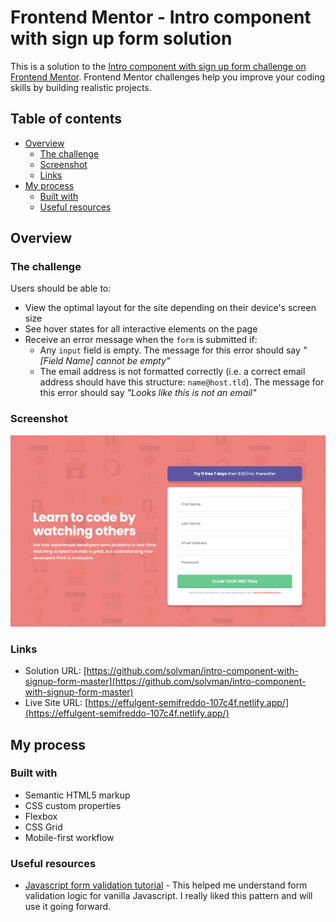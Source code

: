 # Frontend Mentor - Intro component with sign up form solution

This is a solution to the [Intro component with sign up form challenge on Frontend Mentor](https://www.frontendmentor.io/challenges/intro-component-with-signup-form-5cf91bd49edda32581d28fd1). Frontend Mentor challenges help you improve your coding skills by building realistic projects.

## Table of contents

- [Overview](#overview)
  - [The challenge](#the-challenge)
  - [Screenshot](#screenshot)
  - [Links](#links)
- [My process](#my-process)
  - [Built with](#built-with)
  - [Useful resources](#useful-resources)

## Overview

### The challenge

Users should be able to:

- View the optimal layout for the site depending on their device's screen size
- See hover states for all interactive elements on the page
- Receive an error message when the `form` is submitted if:
  - Any `input` field is empty. The message for this error should say _"[Field Name] cannot be empty"_
  - The email address is not formatted correctly (i.e. a correct email address should have this structure: `name@host.tld`). The message for this error should say _"Looks like this is not an email"_

### Screenshot

![screenshot](./screenshot.png)

### Links

- Solution URL: [https://github.com/solvman/intro-component-with-signup-form-master](https://github.com/solvman/intro-component-with-signup-form-master)
- Live Site URL: [https://effulgent-semifreddo-107c4f.netlify.app/](https://effulgent-semifreddo-107c4f.netlify.app/)

## My process

### Built with

- Semantic HTML5 markup
- CSS custom properties
- Flexbox
- CSS Grid
- Mobile-first workflow

### Useful resources

- [Javascript form validation tutorial](https://www.javascripttutorial.net/javascript-dom/javascript-form-validation/) - This helped me understand form validation logic for vanilla Javascript. I really liked this pattern and will use it going forward.
